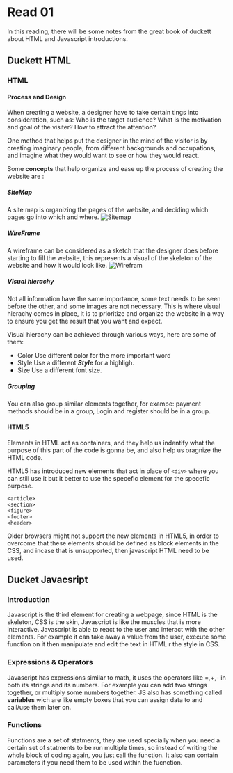  # Read 01

In this reading, there will be some notes from the great book of duckett about HTML and Javascript introductions.

## Duckett HTML

### HTML

#### Process and Design

When creating a website, a designer have to take certain tings into consideration, such as: Who is the target audience? What is the motivation and goal of the visiter? How to attract the attention?

One method that helps put the designer in the mind of the visitor is by creating imaginary people, from different backgrounds and occupations, and imagine what they would want to see or how they would react.

Some **concepts** that help organize and ease up the process of creating the website are :

##### *SiteMap*

A site map is organizing the pages of the website, and deciding which pages go into which and where.
![Sitemap](https://cdn.searchenginejournal.com/wp-content/uploads/2019/09/7-reasons-why-an-html-sitemap-is-a-must-have-760x400.png)

##### *WireFrame*

A wireframe can be considered as a sketch that the designer does before starting to fill the website, this represents a visual of the skeleton of the website and how it would look like.
![Wirefram](https://wpamelia.com/wp-content/uploads/2019/07/wirefram3.jpg)

##### Visual hierachy

Not all information have the same importance, some text needs to be seen before the other, and some images are not necessary. This is where visual hierachy comes in place, it is to prioritize and organize the website in a way to ensure you get the result that you want and expect.

Visual hierachy can be achieved through various ways, here are some of them:

- Color
    Use different color for the more important word
- Style
    Use a different ***Style*** for a highligh.
- Size
    Use a different font size.

##### Grouping

You can also group similar elements together, for exampe: payment methods should be in a group, Login and register should be in a group.

#### HTML5

Elements in HTML act as containers, and they help us indentify what the purpose of this part of the code is gonna be, and also help us oragnize the HTML code.

HTML5 has introduced new elements that act in place of `<div>` where you can still use it but it better to use the specefic element for the specefic purpose.

```
<article>
<section>
<figure>
<footer>
<header>
```

Older browsers might not support the new elements in HTML5, in order to overcome that these elements should be defined as block elements in the CSS, and incase that is unsupported, then javascript HTML need to be used.

## Ducket Javacsript

### Introduction

Javascript is the third element for creating a webpage, since HTML is the skeleton, CSS is the skin, Javascript is like the muscles that is more interactive. Javascript is able to react to the user and interact with the other elements. For example it can take away a value from the user, execute some function on it then manipulate and edit the text in HTML r the style in CSS.

### Expressions & Operators

Javascript has expressions similar to math, it uses the operators like =,+,- in both its strings and its numbers. For example you can add two strings together, or multiply some numbers together. JS also has something called **variables** wich are like empty boxes that you can assign data to and call/use them later on. 

### Functions

Functions are a set of statments, they are used specially when you need a certain set of statments to be run multiple times, so instead of writing the whole block of coding again, you just call the function. It also can contain parameters if you need them to be used within the fucnction.